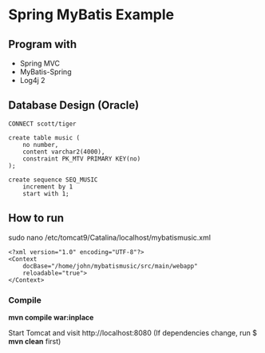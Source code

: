 Spring MyBatis Example
============

## Program with 
* Spring MVC
* MyBatis-Spring
* Log4j 2

## Database Design (Oracle)

	CONNECT scott/tiger
	
	create table music (
		no number,
		content varchar2(4000),
		constraint PK_MTV PRIMARY KEY(no)
	);

	create sequence SEQ_MUSIC
		increment by 1
		start with 1;

## How to run
sudo nano /etc/tomcat9/Catalina/localhost/mybatismusic.xml

    <?xml version="1.0" encoding="UTF-8"?>
    <Context
        docBase="/home/john/mybatismusic/src/main/webapp"
        reloadable="true">
    </Context>

### Compile
**mvn compile war:inplace**

Start Tomcat and visit http://localhost:8080
(If dependencies change, run $ **mvn clean** first)
